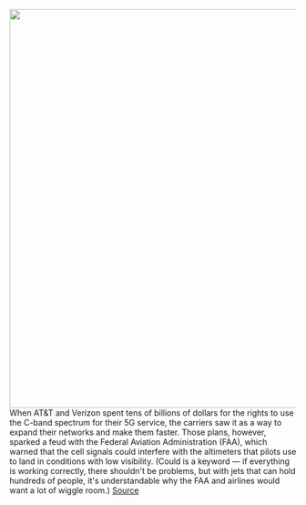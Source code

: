 <img src='https://cdn.vox-cdn.com/thumbor/78XoQIM11yDJijz3FrEEctlB7ls=/0x0:2040x1360/1200x800/filters:focal(857x517:1183x843)/cdn.vox-cdn.com/uploads/chorus_image/image/70409845/acastro_180430_1777_5G_0001.0.0.0.jpg' width='700px' /><br/>
When AT&T and Verizon spent tens of billions of dollars for the rights to use the C-band spectrum for their 5G service, the carriers saw it as a way to expand their networks and make them faster. Those plans, however, sparked a feud with the Federal Aviation Administration (FAA), which warned that the cell signals could interfere with the altimeters that pilots use to land in conditions with low visibility. (Could is a keyword — if everything is working correctly, there shouldn't be problems, but with jets that can hold hundreds of people, it's understandable why the FAA and airlines would want a lot of wiggle room.)
<a href='https://www.theverge.com/2022/1/19/22891634/faa-att-verizon-5g-c-band-rollout-battle-airlines-buffer-zones'> Source <a/>